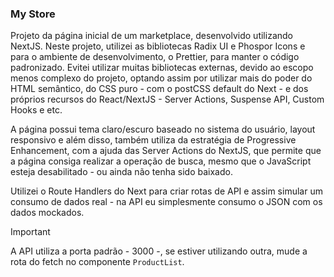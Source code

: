### My Store

Projeto da página inicial de um marketplace, desenvolvido utilizando NextJS. Neste projeto, utilizei as bibliotecas Radix UI e Phospor Icons e para o ambiente de desenvolvimento, o Prettier, para manter o código padronizado. Evitei utilizar muitas bibliotecas externas, devido ao escopo menos complexo do projeto, optando assim por utilizar mais do poder do HTML semântico, do CSS puro - com o postCSS default do Next - e dos próprios recursos do React/NextJS - Server Actions, Suspense API, Custom Hooks e etc.

A página possui tema claro/escuro baseado no sistema do usuário, layout responsivo e além disso, também utiliza da estratégia de Progressive Enhancement, com a ajuda das Server Actions do NextJS, que permite que a página consiga realizar a operação de busca, mesmo que o JavaScript esteja desabilitado - ou ainda não tenha sido baixado.

Utilizei o Route Handlers do Next para criar rotas de API e assim simular um consumo de dados real - na API eu simplesmente consumo o JSON com os dados mockados.

> [!IMPORTANT]
> A API utiliza a porta padrão - 3000 -, se estiver utilizando outra, mude a rota do fetch no componente `ProductList`.
